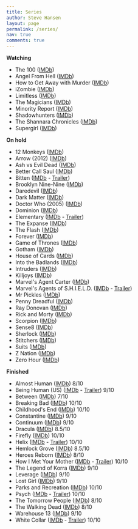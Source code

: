 ```yaml
---
title: Series
author: Steve Hansen
layout: page
permalink: /series/
nav: true
comments: true
---
```

**Watching**

* The 100 ([IMDb](http://www.imdb.com/title/tt2661044))
* Angel From Hell ([IMDb](http://www.imdb.com/title/tt4424726/))
* How to Get Away with Murder ([IMDb](http://www.imdb.com/title/tt3205802/))
* iZombie ([IMDb](http://www.imdb.com/title/tt3501584/))
* Limitless ([IMDb](http://www.imdb.com/title/tt4422836/))
* The Magicians ([IMDb](http://www.imdb.com/title/tt4254242/))
* Minority Report ([IMDb](http://www.imdb.com/title/tt4450826/))
* Shadowhunters ([IMDb](http://www.imdb.com/title/tt4145054/))
* The Shannara Chronicles ([IMDb](http://www.imdb.com/title/tt1051220/))
* Supergirl ([IMDb](http://www.imdb.com/title/tt4016454/))


**On hold**

* 12 Monkeys ([IMDb](http://www.imdb.com/title/tt3148266/))
* Arrow (2012) ([IMDb](http://www.imdb.com/title/tt2193021/))
* Ash vs Evil Dead ([IMDb](http://www.imdb.com/title/tt4189022/))
* Better Call Saul ([IMDb](http://www.imdb.com/title/tt3032476))
* Bitten ([IMDb](http://www.imdb.com/title/tt2365946/) - <a href="http://www.youtube.com/watch?v=tUQ_ZXjzkiQ" target="_blank">Trailer</a>)
* Brooklyn Nine-Nine ([IMDb](http://www.imdb.com/title/tt2467372/))
* Daredevil ([IMDb](http://www.imdb.com/title/tt3322312))
* Dark Matter ([IMDb](http://www.imdb.com/title/tt4159076))
* Doctor Who (2005) ([IMDb](http://www.imdb.com/title/tt0436992/))
* Dominion ([IMDb](http://www.imdb.com/title/tt3079768))
* Elementary ([IMDb](http://www.imdb.com/title/tt2191671/) - <a href="http://www.youtube.com/watch?v=6YvuZ4Msh50" target="_blank">Trailer</a>)
* The Expanse ([IMDb](http://www.imdb.com/title/tt3230854/))
* The Flash ([IMDb](http://www.imdb.com/title/tt3107288/))
* Forever ([IMDb](http://www.imdb.com/title/tt3487382/))
* Game of Thrones ([IMDb](http://www.imdb.com/title/tt0944947/))
* Gotham ([IMDb](http://www.imdb.com/title/tt3749900/))
* House of Cards ([IMDb](http://www.imdb.com/title/tt1856010/))
* Into the Badlands ([IMDb](http://www.imdb.com/title/tt3865236/))
* Intruders ([IMDb](http://www.imdb.com/title/tt3552166/))
* Killjoys ([IMDb](http://www.imdb.com/title/tt3952222/))
* Marvel's Agent Carter ([IMDb](http://www.imdb.com/title/tt3475734/))
* Marvel's Agents of S.H.I.E.L.D. ([IMDb](http://www.imdb.com/title/tt2364582/) - <a href="http://www.youtube.com/watch?v=T3T-evQZiQo" target="_blank">Trailer</a>)
* Mr Pickles ([IMDb](http://www.imdb.com/title/tt2950342/))
* Penny Dreadful ([IMDb](http://www.imdb.com/title/tt2628232/))
* Ray Donovan ([IMDb](http://www.imdb.com/title/tt2249007/))
* Rick and Morty ([IMDb](http://www.imdb.com/title/tt2861424/))
* Scorpion ([IMDb](http://www.imdb.com/title/tt3514324/))
* Sense8 ([IMDb](http://www.imdb.com/title/tt2431438))
* Sherlock ([IMDb](http://www.imdb.com/title/tt1475582/))
* Stitchers ([IMDb](http://www.imdb.com/title/tt3868848))
* Suits ([IMDb](http://www.imdb.com/title/tt1632701/))
* Z Nation ([IMDb](http://www.imdb.com/title/tt3843168/))
* Zero Hour ([IMDb](http://www.imdb.com/title/tt2215797/))


**Finished**

* Almost Human ([IMDb](http://www.imdb.com/title/tt2654580/)) 8/10
* Being Human (US) ([IMDb](http://www.imdb.com/title/tt1595680/) - <a href="http://www.youtube.com/watch?v=aayb93qfXWQ" target="_blank">Trailer</a>) 9/10
* Between ([IMDb](http://www.imdb.com/title/tt4132692)) 7/10
* Breaking Bad ([IMDb](http://www.imdb.com/title/tt0903747/)) 10/10
* Childhood's End ([IMDb](http://www.imdb.com/title/tt4146128/)) 10/10
* Constantine ([IMDb](http://www.imdb.com/title/tt3489184/)) 9/10
* Continuum ([IMDb](http://www.imdb.com/title/tt1954347/)) 9/10
* Dracula ([IMDb](http://www.imdb.com/title/tt2296682/)) 8.5/10
* Firefly ([IMDb](http://www.imdb.com/title/tt0303461/)) 10/10
* Helix ([IMDb](http://www.imdb.com/title/tt2758950/) - <a href="http://www.youtube.com/watch?v=NiOXG8dVib4" target="_blank">Trailer</a>) 10/10
* Hemlock Grove ([IMDb](http://www.imdb.com/title/tt2309295/)) 8.5/10
* Heroes Reborn ([IMDb](http://www.imdb.com/title/tt3556944/)) 8/10
* How I Met Your Mother ([IMDb](http://www.imdb.com/title/tt0460649/) - <a href="http://www.youtube.com/watch?v=aJtVL2_fA5w" target="_blank">Trailer</a>) 10/10
* The Legend of Korra ([IMDb](http://www.imdb.com/title/tt1695360/)) 9/10
* Leverage ([IMDb](http://www.imdb.com/title/tt1103987)) 9/10
* Lost Girl ([IMDb](http://www.imdb.com/title/tt1429449/)) 9/10
* Parks and Recreation ([IMDb](http://www.imdb.com/title/tt1266020)) 10/10
* Psych ([IMDb](http://www.imdb.com/title/tt0491738/) - <a href="http://www.youtube.com/watch?v=krWONONSN78" target="_blank">Trailer</a>) 10/10
* The Tomorrow People ([IMDb](http://www.imdb.com/title/tt2660734/)) 8/10
* The Walking Dead ([IMDb](http://www.imdb.com/title/tt1520211/)) 8/10
* Warehouse 13 ([IMDb](http://www.imdb.com/title/tt1132290/)) 9/10
* White Collar ([IMDb](http://www.imdb.com/title/tt1358522/) - <a href="http://www.youtube.com/watch?v=gIFySyLynAk" target="_blank">Trailer</a>) 10/10
